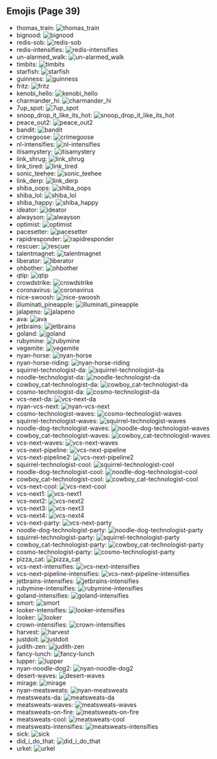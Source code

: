 
## Emojis (Page 39)

* thomas_train: ![thomas_train](output/thomas_train.png)
* bignood: ![bignood](output/bignood.gif)
* redis-sob: ![redis-sob](output/redis-sob.png)
* redis-intensifies: ![redis-intensifies](output/redis-intensifies.gif)
* un-alarmed_walk: ![un-alarmed_walk](output/un-alarmed_walk.gif)
* timbits: ![timbits](output/timbits.png)
* starfish: ![starfish](output/starfish.jpg)
* guinness: ![guinness](output/guinness.png)
* fritz: ![fritz](output/fritz.png)
* kenobi_hello: ![kenobi_hello](output/kenobi_hello.png)
* charmander_hi: ![charmander_hi](output/charmander_hi.png)
* 7up_spot: ![7up_spot](output/7up_spot.png)
* snoop_drop_it_like_its_hot: ![snoop_drop_it_like_its_hot](output/snoop_drop_it_like_its_hot.gif)
* peace_out2: ![peace_out2](output/peace_out2.gif)
* bandit: ![bandit](output/bandit.gif)
* crimegoose: ![crimegoose](output/crimegoose.png)
* nl-intensifies: ![nl-intensifies](output/nl-intensifies.gif)
* itisamystery: ![itisamystery](output/itisamystery.jpg)
* link_shrug: ![link_shrug](output/link_shrug.png)
* link_tired: ![link_tired](output/link_tired.png)
* sonic_teehee: ![sonic_teehee](output/sonic_teehee.gif)
* link_derp: ![link_derp](output/link_derp.png)
* shiba_oops: ![shiba_oops](output/shiba_oops.png)
* shiba_lol: ![shiba_lol](output/shiba_lol.png)
* shiba_happy: ![shiba_happy](output/shiba_happy.png)
* ideator: ![ideator](output/ideator.png)
* alwayson: ![alwayson](output/alwayson.png)
* optimist: ![optimist](output/optimist.png)
* pacesetter: ![pacesetter](output/pacesetter.png)
* rapidresponder: ![rapidresponder](output/rapidresponder.png)
* rescuer: ![rescuer](output/rescuer.png)
* talentmagnet: ![talentmagnet](output/talentmagnet.png)
* liberator: ![liberator](output/liberator.png)
* ohbother: ![ohbother](output/ohbother.png)
* qtip: ![qtip](output/qtip.png)
* crowdstrike: ![crowdstrike](output/crowdstrike.png)
* coronavirus: ![coronavirus](output/coronavirus.png)
* nice-swoosh: ![nice-swoosh](output/nice-swoosh.png)
* illuminati_pineapple: ![illuminati_pineapple](output/illuminati_pineapple.png)
* jalapeno: ![jalapeno](output/jalapeno.jpg)
* ava: ![ava](output/ava.jpg)
* jetbrains: ![jetbrains](output/jetbrains.png)
* goland: ![goland](output/goland.png)
* rubymine: ![rubymine](output/rubymine.png)
* vegemite: ![vegemite](output/vegemite.jpg)
* nyan-horse: ![nyan-horse](output/nyan-horse)
* nyan-horse-riding: ![nyan-horse-riding](output/nyan-horse-riding.gif)
* squirrel-technologist-da: ![squirrel-technologist-da](output/squirrel-technologist-da.png)
* noodle-technologist-da: ![noodle-technologist-da](output/noodle-technologist-da.png)
* cowboy_cat-technologist-da: ![cowboy_cat-technologist-da](output/cowboy_cat-technologist-da.png)
* cosmo-technologist-da: ![cosmo-technologist-da](output/cosmo-technologist-da.png)
* vcs-next-da: ![vcs-next-da](output/vcs-next-da.png)
* nyan-vcs-next: ![nyan-vcs-next](output/nyan-vcs-next.gif)
* cosmo-technologist-waves: ![cosmo-technologist-waves](output/cosmo-technologist-waves.gif)
* squirrel-technologist-waves: ![squirrel-technologist-waves](output/squirrel-technologist-waves.gif)
* noodle-dog-technologist-waves: ![noodle-dog-technologist-waves](output/noodle-dog-technologist-waves.gif)
* cowboy_cat-technologist-waves: ![cowboy_cat-technologist-waves](output/cowboy_cat-technologist-waves.gif)
* vcs-next-waves: ![vcs-next-waves](output/vcs-next-waves.gif)
* vcs-next-pipeline: ![vcs-next-pipeline](output/vcs-next-pipeline.png)
* vcs-next-pipeline2: ![vcs-next-pipeline2](output/vcs-next-pipeline2.gif)
* squirrel-technologist-cool: ![squirrel-technologist-cool](output/squirrel-technologist-cool.png)
* noodle-dog-technologist-cool: ![noodle-dog-technologist-cool](output/noodle-dog-technologist-cool.png)
* cowboy_cat-technologist-cool: ![cowboy_cat-technologist-cool](output/cowboy_cat-technologist-cool.png)
* vcs-next-cool: ![vcs-next-cool](output/vcs-next-cool.png)
* vcs-next1: ![vcs-next1](output/vcs-next1.png)
* vcs-next2: ![vcs-next2](output/vcs-next2.png)
* vcs-next3: ![vcs-next3](output/vcs-next3.png)
* vcs-next4: ![vcs-next4](output/vcs-next4.png)
* vcs-next-party: ![vcs-next-party](output/vcs-next-party.gif)
* noodle-dog-technologist-party: ![noodle-dog-technologist-party](output/noodle-dog-technologist-party.gif)
* squirrel-technologist-party: ![squirrel-technologist-party](output/squirrel-technologist-party.gif)
* cowboy_cat-technologist-party: ![cowboy_cat-technologist-party](output/cowboy_cat-technologist-party.gif)
* cosmo-technologist-party: ![cosmo-technologist-party](output/cosmo-technologist-party.gif)
* pizza_cat: ![pizza_cat](output/pizza_cat.jpg)
* vcs-next-intensifies: ![vcs-next-intensifies](output/vcs-next-intensifies.gif)
* vcs-next-pipeline-intensifies: ![vcs-next-pipeline-intensifies](output/vcs-next-pipeline-intensifies.gif)
* jetbrains-intensifies: ![jetbrains-intensifies](output/jetbrains-intensifies.gif)
* rubymine-intensifies: ![rubymine-intensifies](output/rubymine-intensifies.gif)
* goland-intensifies: ![goland-intensifies](output/goland-intensifies.gif)
* smort: ![smort](output/smort.jpg)
* looker-intensifies: ![looker-intensifies](output/looker-intensifies.gif)
* looker: ![looker](output/looker.png)
* crown-intensifies: ![crown-intensifies](output/crown-intensifies.gif)
* harvest: ![harvest](output/harvest.png)
* justdoit: ![justdoit](output/justdoit.png)
* judith-zen: ![judith-zen](output/judith-zen.png)
* fancy-lunch: ![fancy-lunch](output/fancy-lunch.png)
* lupper: ![lupper](output/lupper)
* nyan-noodle-dog2: ![nyan-noodle-dog2](output/nyan-noodle-dog2.gif)
* desert-waves: ![desert-waves](output/desert-waves.gif)
* mirage: ![mirage](output/mirage)
* nyan-meatsweats: ![nyan-meatsweats](output/nyan-meatsweats.gif)
* meatsweats-da: ![meatsweats-da](output/meatsweats-da.png)
* meatsweats-waves: ![meatsweats-waves](output/meatsweats-waves.gif)
* meatsweats-on-fire: ![meatsweats-on-fire](output/meatsweats-on-fire.gif)
* meatsweats-cool: ![meatsweats-cool](output/meatsweats-cool.png)
* meatsweats-intensifies: ![meatsweats-intensifies](output/meatsweats-intensifies.gif)
* sick: ![sick](output/sick.gif)
* did_i_do_that: ![did_i_do_that](output/did_i_do_that.jpg)
* urkel: ![urkel](output/urkel)
